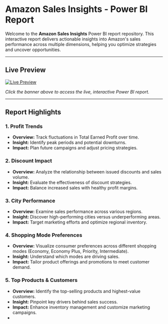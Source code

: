 # Amazon Sales Insights - Power BI Report

Welcome to the **Amazon Sales Insights** Power BI report repository. This interactive report delivers actionable insights into Amazon's sales performance across multiple dimensions, helping you optimize strategies and uncover opportunities.

---

## Live Preview

[![Live Preview](https://res.cloudinary.com/ds6um53cx/image/upload/v1739976326/obwpsu97o6j0ofskc7qd.png)](https://bi-analysis.netlify.app/amazon/)

*Click the banner above to access the live, interactive Power BI report.*

---

## Report Highlights

### 1. Profit Trends
- **Overview:** Track fluctuations in Total Earned Profit over time.
- **Insight:** Identify peak periods and potential downturns.
- **Impact:** Plan future campaigns and adjust pricing strategies.

### 2. Discount Impact
- **Overview:** Analyze the relationship between issued discounts and sales volume.
- **Insight:** Evaluate the effectiveness of discount strategies.
- **Impact:** Balance increased sales with healthy profit margins.

### 3. City Performance
- **Overview:** Examine sales performance across various regions.
- **Insight:** Discover high-performing cities versus underperforming areas.
- **Impact:** Target marketing efforts and optimize regional inventory.

### 4. Shopping Mode Preferences
- **Overview:** Visualize consumer preferences across different shopping modes (Economy, Economy Plus, Priority, Intermediate).
- **Insight:** Understand which modes are driving sales.
- **Impact:** Tailor product offerings and promotions to meet customer demand.

### 5. Top Products & Customers
- **Overview:** Identify the top-selling products and highest-value customers.
- **Insight:** Pinpoint key drivers behind sales success.
- **Impact:** Enhance inventory management and customize marketing campaigns.
- 
